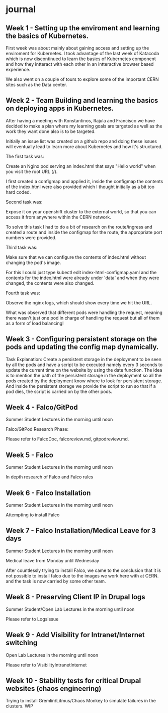 # journal
## Week 1 - Setting up the enviroment and learning the basics of Kubernetes.

First week was about mainly about gaining access and setting up the enviroment for Kubernetes.
I took advantage of the last week of Katacoda which is now discontinued to learn the basics of Kubernetes component and how they intteract with each other in an intteractive browser based experience.

We also went on a couple of tours to explore some of the important CERN sites such as the Data center.

## Week 2 - Team Building and learning the basics on deploying apps in Kubernetes.

After having a meeting with Konstantinos, Rajula and Francisco we have decided to make a plan where my learning goals are targeted as well as the work they want done also is to be targeted.

Initially an issue list was created on a github repo and doing these issues will eventually lead to learn more about Kubernetes and how it's structured.

The first task was:

 Create an Nginx pod serving an index.html that says "Hello world" when you visit the root URL (/).

 I first created a configmap and applied it, inside the configmap the contents of the index.html were also provided which I thought initially as a bit too hard coded.

 Second task was:

  Expose it on your openshift cluster to the external world, so that you can access it from anywhere within the CERN network.

To solve this task I had to do a bit of research on the route/ingress and created a route and inside the configmap for the route, the appropriate port numbers were provided.

Third task was:

 Make sure that we can configure the contents of index.html without changing the pod's image.

 For this I could just type kubectl edit index-html-configmap.yaml and the contents for the index.html were already under 'data' and when they were changed, the contents were also changed.

Fourth task was:

 Observe the nginx logs, which should show every time we hit the URL.

 What was observed that different pods were handling the request, meaning there wasn't just one pod in charge of handling the request but all of them as a form of load balancing!

## Week 3 - Configuring persistent storage on the pods and updating the config map dynamically.

Task Explanation:
Create a persistent storage in the deployment to be seen by all the pods and have a script to be executed
namely every 3 seconds to update the current time on the website by using the date function.
The idea is to mention the path of the persistent storage in the deployment so all the pods created by the deployment 
know where to look for persistent storage.
And inside the persistent storage we provide the script to run so that if a pod dies, the script is carried on by the other pods.


## Week 4 - Falco/GitPod

Summer Student Lectures in the morning until noon

Falco/GitPod Research Phase:

Please refer to FalcoDoc, falcoreview.md, gitpodreview.md.

## Week 5 - Falco

Summer Student Lectures in the morning until noon

In depth research of Falco and Falco rules

## Week 6 - Falco Installation

Summer Student Lectures in the morning until noon

Attempting to install Falco

## Week 7 - Falco Installation/Medical Leave for 3 days

Summer Student Lectures in the morning until noon

Medical leave from Monday until Wednesday

After countlessly trying to install Falco, we came to the conclusion that it is not possible to install falco due to the images we work here with at CERN. and the task is now carried by some other team.


## Week 8 -  Preserving Client IP in Drupal logs

Summer Student/Open Lab Lectures in the morning until noon

Please refer to LogsIssue

## Week 9 - Add Visibility for Intranet/Internet switching

Open Lab Lectures in the morning until noon

Please refer to VisibilityIntranetInternet 

## Week 10 - Stability tests for critical Drupal websites (chaos engineering)

Trying to install Gremlin/Litmus/Chaos Monkey to simulate failures in the clusters. WIP

 



